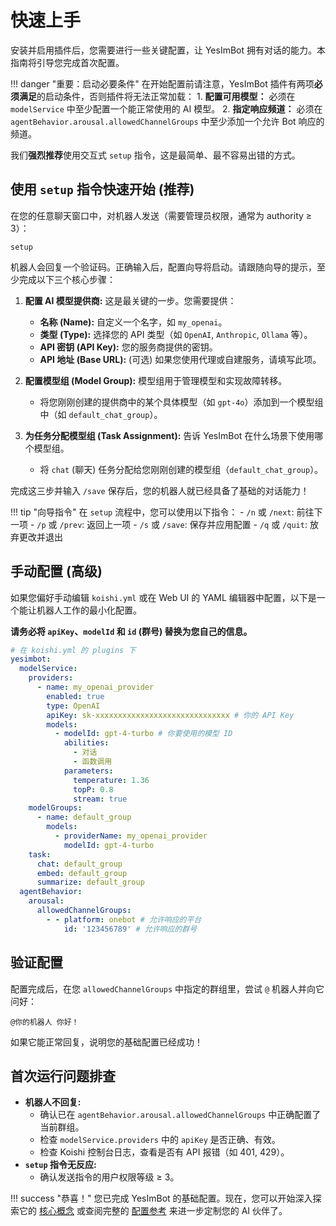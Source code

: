 # 快速上手

安装并启用插件后，您需要进行一些关键配置，让 YesImBot 拥有对话的能力。本指南将引导您完成首次配置。

!!! danger "重要：启动必要条件"
    在开始配置前请注意，YesImBot 插件有两项**必须满足**的启动条件，否则插件将无法正常加载：
    1.  **配置可用模型：** 必须在 `modelService` 中至少配置一个能正常使用的 AI 模型。
    2.  **指定响应频道：** 必须在 `agentBehavior.arousal.allowedChannelGroups` 中至少添加一个允许 Bot 响应的频道。

我们**强烈推荐**使用交互式 `setup` 指令，这是最简单、最不容易出错的方式。

## 使用 `setup` 指令快速开始 (推荐)

在您的任意聊天窗口中，对机器人发送（需要管理员权限，通常为 authority ≥ 3）：

```
setup
```

机器人会回复一个验证码。正确输入后，配置向导将启动。请跟随向导的提示，至少完成以下三个核心步骤：

1.  **配置 AI 模型提供商:** 这是最关键的一步。您需要提供：
    -   **名称 (Name):** 自定义一个名字，如 `my_openai`。
    -   **类型 (Type):** 选择您的 API 类型（如 `OpenAI`, `Anthropic`, `Ollama` 等）。
    -   **API 密钥 (API Key):** 您的服务商提供的密钥。
    -   **API 地址 (Base URL):** (可选) 如果您使用代理或自建服务，请填写此项。

2.  **配置模型组 (Model Group):** 模型组用于管理模型和实现故障转移。
    -   将您刚刚创建的提供商中的某个具体模型（如 `gpt-4o`）添加到一个模型组中（如 `default_chat_group`）。

3.  **为任务分配模型组 (Task Assignment):** 告诉 YesImBot 在什么场景下使用哪个模型组。
    -   将 `chat` (聊天) 任务分配给您刚刚创建的模型组（`default_chat_group`）。

完成这三步并输入 `/save` 保存后，您的机器人就已经具备了基础的对话能力！

!!! tip "向导指令"
    在 `setup` 流程中，您可以使用以下指令：
    -   `/n` 或 `/next`: 前往下一项
    -   `/p` 或 `/prev`: 返回上一项
    -   `/s` 或 `/save`: 保存并应用配置
    -   `/q` 或 `/quit`: 放弃更改并退出

## 手动配置 (高级)

如果您偏好手动编辑 `koishi.yml` 或在 Web UI 的 YAML 编辑器中配置，以下是一个能让机器人工作的最小化配置。

**请务必将 `apiKey`、`modelId` 和 `id` (群号) 替换为您自己的信息。**

```yaml
# 在 koishi.yml 的 plugins 下
yesimbot:
  modelService:
    providers:
      - name: my_openai_provider
        enabled: true
        type: OpenAI
        apiKey: sk-xxxxxxxxxxxxxxxxxxxxxxxxxxxxxx # 你的 API Key
        models:
          - modelId: gpt-4-turbo # 你要使用的模型 ID
            abilities:
              - 对话
              - 函数调用
            parameters:
              temperature: 1.36
              topP: 0.8
              stream: true
    modelGroups:
      - name: default_group
        models:
          - providerName: my_openai_provider
            modelId: gpt-4-turbo
    task:
      chat: default_group
      embed: default_group
      summarize: default_group
  agentBehavior:
    arousal:
      allowedChannelGroups:
        - - platform: onebot # 允许响应的平台
            id: '123456789' # 允许响应的群号
```

## 验证配置

配置完成后，在您 `allowedChannelGroups` 中指定的群组里，尝试 `@` 机器人并向它问好：

```
@你的机器人 你好！
```

如果它能正常回复，说明您的基础配置已经成功！

## 首次运行问题排查

-   **机器人不回复:**
    -   确认已在 `agentBehavior.arousal.allowedChannelGroups` 中正确配置了当前群组。
    -   检查 `modelService.providers` 中的 `apiKey` 是否正确、有效。
    -   检查 Koishi 控制台日志，查看是否有 API 报错（如 401, 429）。
-   **`setup` 指令无反应:**
    -   确认发送指令的用户权限等级 ≥ 3。

!!! success "恭喜！"
    您已完成 YesImBot 的基础配置。现在，您可以开始深入探索它的 [核心概念](../concepts/agent-architecture.md) 或查阅完整的 [配置参考](../reference/configuration.md) 来进一步定制您的 AI 伙伴了。
